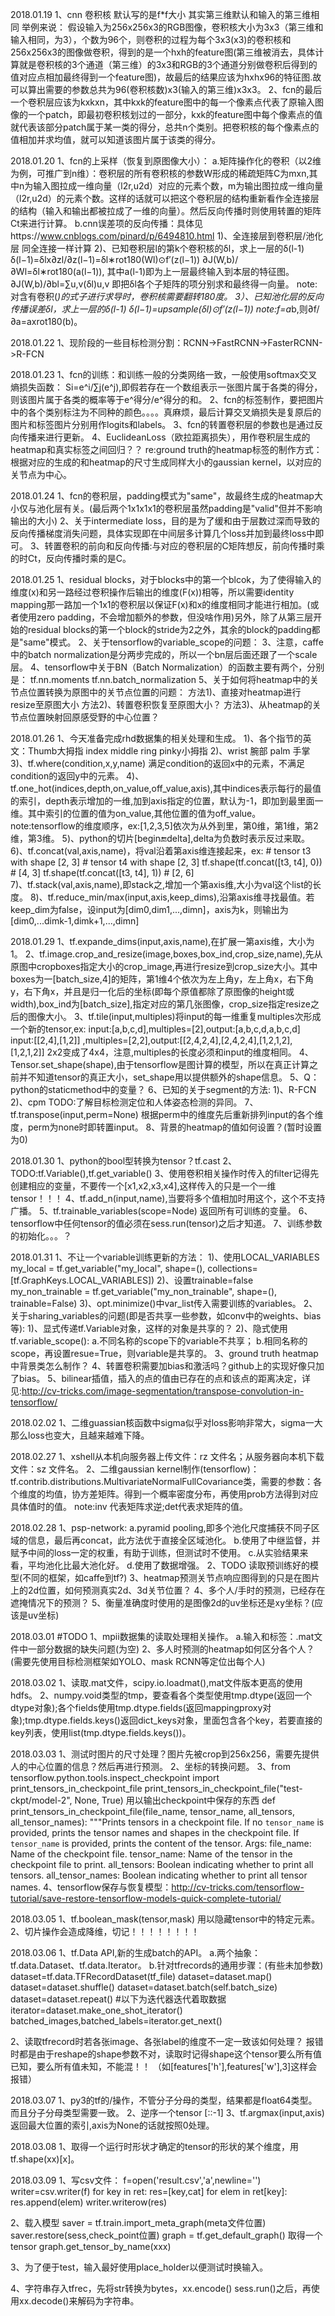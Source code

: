 2018.01.19
1、cnn  卷积核 默认写的是f*f大小 其实第三维默认和输入的第三维相同 举例来说：
假设输入为256x256x3的RGB图像，卷积核大小为3x3（第三维和输入相同，为3），个数为96个，则卷积的过程为每个3x3(x3)的卷积核和256x256x3的图像做卷积，得到的是一个hxh的feature图(第三维被消去，具体计算就是卷积核的3个通道（第三维）的3x3和RGB的3个通道分别做卷积后得到的值对应点相加最终得到一个feature图)，故最后的结果应该为hxhx96的特征图.故可以算出需要的参数总共为96(卷积核数)x3(输入的第三维)x3x3。
2、fcn的最后一个卷积层应该为kxkxn，其中kxk的feature图中的每一个像素点代表了原输入图像的一个patch，即最初卷积核划过的一部分，kxk的feature图中每个像素点的值就代表该部分patch属于某一类的得分，总共n个类别。把卷积核的每个像素点的值相加并求均值，就可以知道该图片属于该类的得分。

2018.01.20
1、fcn的上采样（恢复到原图像大小）：
    a.矩阵操作化的卷积（以2维为例，可推广到n维）：卷积层的所有卷积核的参数W形成的稀疏矩阵C为mxn,其中n为输入图拉成一维向量（l2r,u2d）对应的元素个数，m为输出图拉成一维向量（l2r,u2d）的元素个数。这样的话就可以把这个卷积层的结构重新看作全连接层的结构（输入和输出都被拉成了一维的向量）。然后反向传播时则使用转置的矩阵Ct来进行计算。
    b.cnn误差项的反向传播：具体见https://www.cnblogs.com/pinard/p/6494810.html
     1)、全连接层到卷积层/池化层
        同全连接一样计算
     2)、已知卷积层l的第k个卷积核的δl，求上一层的δ(l-1)
        δ(l−1)=δlx∂zl/∂z(l−1)=δl∗rot180(Wl)⊙f′(z(l−1))
        ∂J(W,b)/∂Wl=δl∗rot180(a(l−1)), 其中a(l-1)即为上一层最终输入到本层的特征图。
        ∂J(W,b)/∂bl=∑u,v(δl)u,v 即把δl各个子矩阵的项分别求和最终得一向量。
        note:对含有卷积(*)的式子进行求导时，卷积核需要翻转180度。
     3）、已知池化层的反向传播误差δl，求上一层的δ(l-1)
        δ(l−1)=upsample(δl)⊙f′(z(l−1))
        note:f=a*b,则∂f/∂a=axrot180(b)。

2018.01.22
1、现阶段的一些目标检测分割：RCNN->FastRCNN->FasterRCNN->R-FCN

2018.01.23
1、fcn的训练：和训练一般的分类网络一致，一般使用softmax交叉熵损失函数：
    Si=e^i/∑j(e^j),即假若存在一个数组表示一张图片属于各类的得分，则该图片属于各类的概率等于e^得分/e^得分的和。
2、fcn的标签制作，要把图片中的各个类别标注为不同种的颜色。。。。真麻烦，最后计算交叉熵损失是复原后的图片和标签图片分别用作logits和labels。
3、fcn的转置卷积层的参数也是通过反向传播来进行更新。
4、EuclideanLoss（欧拉距离损失），用作卷积层生成的heatmap和真实标签之间回归？？
    re:ground truth的heatmap标签的制作方式：根据对应的生成的和heatmap的尺寸生成同样大小的gaussian kernel，以对应的关节点为中心。

2018.01.24
1、fcn的卷积层，padding模式为"same"，故最终生成的heatmap大小仅与池化层有关。(最后两个1x1x1x1的卷积层虽然padding是"valid"但并不影响输出的大小)
2、关于intermediate loss，目的是为了缓和由于层数过深而导致的反向传播梯度消失问题，具体实现即在中间层多计算几个loss并加到最终loss中即可。
3、转置卷积的前向和反向传播:与对应的卷积层的C矩阵想反，前向传播时乘的时Ct，反向传播时乘的是C。


2018.01.25
1、residual blocks，对于blocks中的第一个blcok，为了使得输入的维度(x)和另一路经过卷积操作后输出的维度(F(x))相等，所以需要identity mapping那一路加一个1x1的卷积层以保证F(x)和x的维度相同才能进行相加。(或者使用zero padding，不会增加额外的参数，但没啥作用)另外，除了从第三层开始的residual blocks的第一个block的stride为2之外，其余的block的padding都是"same"模式。
2、关于tensorflow的variable_scope的问题：
3、注意，caffe中的batch normalization是分两步完成的，所以一个bn层后面还跟了一个scale层。
4、tensorflow中关于BN（Batch Normalization）的函数主要有两个，分别是：
tf.nn.moments
tf.nn.batch_normalization
5、关于如何将heatmap中的关节点位置转换为原图中的关节点位置的问题：
    方法1)、直接对heatmap进行resize至原图大小
    方法2)、转置卷积恢复至原图大小？
    方法3)、从heatmap的关节点位置映射回原感受野的中心位置？

2018.01.26
1、今天准备完成rhd数据集的相关处理和生成。
    1)、各个指节的英文：Thumb大拇指 index middle ring pinky小拇指
    2)、wrist 腕部 palm 手掌
    3)、tf.where(condition,x,y,name) 满足condition的返回x中的元素，不满足condition的返回y中的元素。
    4)、tf.one_hot(indices,depth,on\_value,off\_value,axis),其中indices表示每行的最值的索引，depth表示增加的一维,加到axis指定的位置，默认为-1，即加到最里面一维。其中索引的位置的值为on\_value,其他位置的值为off\_value。
    note:tensorflow的维度顺序，ex:[1,2,3,5]依次为从外到里，第0维，第1维，第2维，第3维。
    5)、python的切片[begin:end:delta],delta为负数时表示反过来取。
    6)、tf.concat(val,axis,name)，将val沿着第axis维连接起来，ex:
        # tensor t3 with shape [2, 3]
        # tensor t4 with shape [2, 3]
        tf.shape(tf.concat([t3, t4], 0))  # [4, 3]
        tf.shape(tf.concat([t3, t4], 1))  # [2, 6]  
    7)、tf.stack(val,axis,name),即stack之,增加一个第axis维,大小为val这个list的长度。
    8)、tf.reduce_min/max(input,axis,keep\_dims),沿第axis维寻找最值。若keep\_dim为false，设input为[dim0,dim1,...,dimn]，axis为k，则输出为[dim0,...dimk-1,dimk+1,...,dimn]

2018.01.29
1、tf.expande_dims(input,axis,name),在扩展一第axis维，大小为1。
2、tf.image.crop\_and\_resize(image,boxes,box\_ind,crop\_size,name),先从原图中cropboxes指定大小的crop\_image,再进行resize到crop\_size大小。其中boxes为一[batch\_size,4]的矩阵，第1维4个依次为左上角y，左上角x，右下角y，右下角x，并且是归一化后的坐标(即每个原值都除了原图像的height或width),box\_ind为[batch\_size],指定对应的第几张图像，crop\_size指定resize之后的图像大小。
3、tf.tile(input,multiples)将input的每一维重复multiples次形成一个新的tensor,ex:
    input:[a,b,c,d],multiples=[2],output:[a,b,c,d,a,b,c,d]
    input:[[2,4],[1,2]] ,multiples=[2,2],output:[[2,4,2,4],[2,4,2,4],[1,2,1,2],[1,2,1,2]] 2x2变成了4x4，注意,multiples的长度必须和input的维度相同。
4、Tensor.set\_shape(shape),由于tensorflow是图计算的模型，所以在真正计算之前并不知道tensor的真正大小，set\_shape用以提供额外的shape信息。
5、Q：python的staticmethod中的变量？
6、已知的关于segment的方法:
    1)、R-FCN
    2)、cpm
    TODO:了解目标检测定位和人体姿态检测的异同。
7、tf.transpose(input,perm=None) 根据perm中的维度先后重新排列input的各个维度，perm为none时即转置input。
8、背景的heatmap的值如何设置？(暂时设置为0)

2018.01.30
1、python的bool型转换为tensor？tf.cast
2、TODO:tf.Variable(),tf.get_variable()
3、使用卷积相关操作时传入的filter记得先创建相应的变量，不要传一个[x1,x2,x3,x4],这样传入的只是一个一维tensor！！！
4、tf.add_n(input,name),当要将多个值相加时用这个，这个不支持广播。
5、tf.trainable_variables(scope=Node) 返回所有可训练的变量。
6、tensorflow中任何tensor的值必须在sess.run(tensor)之后才知道。
7、训练参数的初始化。。。？

2018.01.31
1、不让一个variable训练更新的方法：
    1)、使用LOCAL_VARIABLES
        my\_local = tf.get\_variable("my\_local", shape=(), 
        collections=[tf.GraphKeys.LOCAL_VARIABLES])
    2)、设置trainable=false
        my\_non\_trainable = tf.get\_variable("my\_non\_trainable", 
                                   shape=(), 
                                   trainable=False)
    3)、opt.minimize()中var_list传入需要训练的variables。
2、关于sharing_variables的问题(即是否共享一些参数，如conv中的weights、bias
等):
    1)、显式传递tf.Variable对象，这样的对象是共享的？
    2)、隐式使用tf.variable_scope():
        a.不同名称的scope下的variable不共享；
        b.相同名称的scope，再设置resue=True，则variable是共享的。
3、ground truth heatmap中背景类怎么制作？
4、转置卷积需要加bias和激活吗？github上的实现好像只加了bias。
5、bilinear插值，插入的点的值由已存在的点和该点的距离决定，详见:http://cv-tricks.com/image-segmentation/transpose-convolution-in-tensorflow/

2018.02.02
1、二维guassian核函数中sigma似乎对loss影响非常大，sigma一大那么loss也变大，且越来越难下降。

2018.02.27
1、xshell从本机向服务器上传文件：rz 文件名；从服务器向本机下载文件：sz 文件名。
2、二维gaussian kernel制作(tensorflow)：tf.contrib.distributions.MultivariateNormalFullCovariance类，需要的参数：各个维度的均值，协方差矩阵。得到一个概率密度分布，再使用prob方法得到对应具体值时的值。
    note:inv 代表矩阵求逆;det代表求矩阵的值。

2018.02.28
1、psp-network:
    a.pyramid pooling,即多个池化尺度捕获不同子区域的信息，最后再concat，此方法优于直接全区域池化。
    b.使用了中继监督，并赋予中间的loss一定的权重，有助于训练，但测试时不使用。
    c.从实验结果来看，平均池化比最大池化好。
    d.使用了数据增强。
2、TODO
    读取预训练好的模型(不同的框架，如caffe到tf?)
3、heatmap预测关节点响应图得到的只是在图片上的2d位置，如何预测真实2d、3d关节位置？
4、多个人/手时的预测，已经存在遮掩情况下的预测？
5、衡量准确度时使用的是图像2d的uv坐标还是xy坐标？(应该是uv坐标)

2018.03.01
#TODO
1、mpii数据集的读取处理相关操作。
    a.输入和标签：.mat文件中一部分数据的缺失问题(为空)
2、多人时预测的heatmap如何区分各个人？(需要先使用目标检测框架如YOLO、mask RCNN等定位出每个人)


2018.03.02
1、读取.mat文件，scipy.io.loadmat(),mat文件版本更高的使用hdfs。
2、numpy.void类型的tmp，要查看各个类型使用tmp.dtype(返回一个dtype对象);各个fields使用tmp.dtype.fields(返回mappingproxy对象);tmp.dtype.fields.keys()返回dict_keys对象，里面包含各个key，若要直接的key列表，使用list(tmp.dtype.fields.keys())。

2018.03.03
1、测试时图片的尺寸处理？图片先被crop到256x256，需要先提供人的中心位置的信息？然后再进行预测。
2、坐标的转换问题。
3、from tensorflow.python.tools.inspect_checkpoint import print_tensors_in_checkpoint_file
    print_tensors_in_checkpoint_file("test-ckpt/model-2", None, True)
    用以输出checkpoint中保存的东西
    def print_tensors_in_checkpoint_file(file_name, tensor_name, all_tensors,
                                     all_tensor_names):
  """Prints tensors in a checkpoint file.
  If no `tensor_name` is provided, prints the tensor names and shapes
  in the checkpoint file.
  If `tensor_name` is provided, prints the content of the tensor.
  Args:
    file_name: Name of the checkpoint file.
    tensor_name: Name of the tensor in the checkpoint file to print.
    all_tensors: Boolean indicating whether to print all tensors.
    all_tensor_names: Boolean indicating whether to print all tensor names.
4、tensorflow保存与恢复模型：http://cv-tricks.com/tensorflow-tutorial/save-restore-tensorflow-models-quick-complete-tutorial/

2018.03.05
1、tf.boolean_mask(tensor,mask) 用以隐藏tensor中的特定元素。
2、切片操作会造成降维，切记！！！！！！！！

2018.03.06
1、tf.Data API,新的生成batch的API。
    a.两个抽象：tf.data.Dataset、tf.data.Iterator。
    b.针对tfrecords的通用步骤：(有些未加参数)
        dataset=tf.data.TFRecordDataset(tf_file)
        dataset=dataset.map()
        dataset=dataset.shuffle()
        dataset=dataset.batch(self.batch_size)
        dataset=dataset.repeat()
        #以下为迭代器迭代着取数据
        iterator=dataset.make_one_shot_iterator()
        batched_images,batched_labels=iterator.get_next()

2、读取tfrecord时若各张image、各张label的维度不一定一致该如何处理？
    报错时都是由于reshape的shape参数不对，读取时记得shape这个tensor要么所有值已知，要么所有值未知，不能混！！
    （如[features['h'],features['w'],3]这样会报错）

2018.03.07
1、py3的tf的/操作，不管分子分母的类型，结果都是float64类型。而且分子分母类型需要一致。
2、逆序一个tensor [::-1]
3、tf.argmax(input,axis) 返回最大位置的索引,axis为None的话就按照0处理。

2018.03.08
1、取得一个运行时形状才确定的tensor的形状的某个维度，用tf.shape(xx)[x]。

2018.03.09
1、写csv文件：
 f=open('result.csv','a',newline='')
    writer=csv.writer(f)
    for key in ret:
        res=[key,cat]
        for elem in ret[key]:
            res.append(elem)
        writer.writerow(res)

2、载入模型
        saver = tf.train.import_meta_graph(meta文件位置)
        saver.restore(sess,check_point位置)
        graph = tf.get_default_graph()
        取得一个tensor
        graph.get_tensor_by_name(xxx) 

3、为了便于test，输入最好使用place_holder以便测试时换输入。

4、字符串存入tfrec，先将str转换为bytes，xx.encode()
sess.run()之后，再使用xx.decode()来解码为字符串。